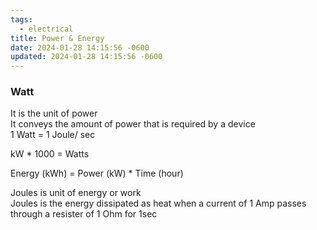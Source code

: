 ```yaml
---
tags:
  - electrical
title: Power & Energy
date: 2024-01-28 14:15:56 -0600
updated: 2024-01-28 14:15:56 -0600
---
```


### Watt

It is the unit of power  
It conveys the amount of power that is required by a device  
1 Watt = 1 Joule/ sec

kW * 1000 = Watts

Energy (kWh) = Power (kW) * Time (hour)

Joules is unit of energy or work  
Joules is the energy dissipated as heat when a current of 1 Amp passes through a resister of 1 Ohm for 1sec
